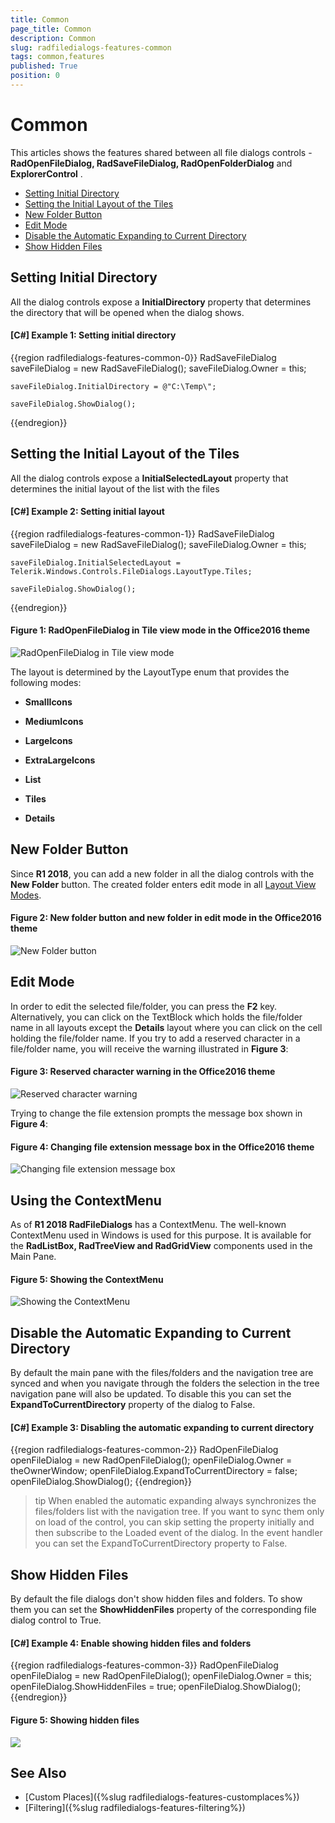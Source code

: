 ```yaml
---
title: Common
page_title: Common
description: Common
slug: radfiledialogs-features-common
tags: common,features
published: True
position: 0
---
```


# Common

This articles shows the features shared between all file dialogs controls - __RadOpenFileDialog, RadSaveFileDialog, RadOpenFolderDialog__ and __ExplorerControl__ .

* [Setting Initial Directory](#setting-initial-directory)
* [Setting the Initial Layout of the Tiles](#setting-the-initial-layout-of-the-tiles)
* [New Folder Button](#new-folder-button)
* [Edit Mode](#edit-mode)
* [Disable the Automatic Expanding to Current Directory](#disable-the-automatic-expanding-to-current-directory)
* [Show Hidden Files](#show-hidden-files)

## Setting Initial Directory

All the dialog controls expose a __InitialDirectory__ property that determines the directory that will be opened when the dialog shows.

#### __[C#] Example 1: Setting initial directory__ 
{{region radfiledialogs-features-common-0}}
	RadSaveFileDialog saveFileDialog = new RadSaveFileDialog();	
	saveFileDialog.Owner = this;
	
	saveFileDialog.InitialDirectory = @"C:\Temp\";
	
	saveFileDialog.ShowDialog();	
{{endregion}}

## Setting the Initial Layout of the Tiles

All the dialog controls expose a __InitialSelectedLayout__ property that determines the initial layout of the list with the files

#### __[C#] Example 2: Setting initial layout__ 
{{region radfiledialogs-features-common-1}}
	RadSaveFileDialog saveFileDialog = new RadSaveFileDialog();	
	saveFileDialog.Owner = this;
	
	saveFileDialog.InitialSelectedLayout = Telerik.Windows.Controls.FileDialogs.LayoutType.Tiles;
	
	saveFileDialog.ShowDialog();	
{{endregion}}

#### Figure 1: RadOpenFileDialog in Tile view mode in the Office2016 theme  
![RadOpenFileDialog in Tile view mode](images/FileDialogs_TileViewMode.png)

The layout is determined by the LayoutType enum that provides the following modes:

* __SmallIcons__

* __MediumIcons__

* __LargeIcons__

* __ExtraLargeIcons__

* __List__

* __Tiles__

* __Details__

## New Folder Button

Since __R1 2018__, you can add a new folder in all the dialog controls with the __New Folder__ button. The created folder enters edit mode in all [Layout View Modes](#setting-the-initial-layout-of-the-tiles). 

#### Figure 2: New folder button and new folder in edit mode in the Office2016 theme

![New Folder button](images/FileDialogs_NewFolder.png)

## Edit Mode

In order to edit the selected file/folder, you can press the __F2__ key. Alternatively, you can click on the TextBlock which holds the file/folder name in all layouts except the **Details** layout where you can click on the cell holding the file/folder name. If you try to add a reserved character in a file/folder name, you will receive the warning illustrated in **Figure 3**:

#### Figure 3: Reserved character warning in the Office2016 theme  
![Reserved character warning](images/FileDialogs_EditMode.png)

Trying to change the file extension prompts the message box shown in **Figure 4**:

#### Figure 4: Changing file extension message box in the Office2016 theme  
![Changing file extension message box](images/FileDialogs_ChangeFileExtensionMessageBox.png)

## Using the ContextMenu

As of __R1 2018 RadFileDialogs__ has a ContextMenu. The well-known ContextMenu used in Windows is used for this purpose. It is available for the __RadListBox, RadTreeView and RadGridView__ components used in the Main Pane.

#### Figure 5: Showing the ContextMenu

![Showing the ContextMenu](images/FileDialogs_ContextMenu.png)
## Disable the Automatic Expanding to Current Directory
By default the main pane with the files/folders and the navigation tree are synced and when you navigate through the folders the selection in the tree navigation pane will also be updated. To disable this you can set the __ExpandToCurrentDirectory__ property of the dialog to False.

#### __[C#] Example 3: Disabling the automatic expanding to current directory__ 
{{region radfiledialogs-features-common-2}}
	RadOpenFileDialog openFileDialog = new RadOpenFileDialog();
	openFileDialog.Owner = theOwnerWindow;
	openFileDialog.ExpandToCurrentDirectory = false;
	openFileDialog.ShowDialog();
{{endregion}}

>tip When enabled the automatic expanding always synchronizes the files/folders list with the navigation tree. If you want to sync them only on load of the control, you can skip setting the property initially and then subscribe to the Loaded event of the dialog. In the event handler you can set the ExpandToCurrentDirectory property to False.

## Show Hidden Files

By default the file dialogs don't show hidden files and folders. To show them you can set the __ShowHiddenFiles__ property of the corresponding file dialog control to True.

#### __[C#] Example 4: Enable showing hidden files and folders__ 
{{region radfiledialogs-features-common-3}}
	RadOpenFileDialog openFileDialog = new RadOpenFileDialog();
	openFileDialog.Owner = this;
	openFileDialog.ShowHiddenFiles = true;
	openFileDialog.ShowDialog();            
{{endregion}}

#### Figure 5: Showing hidden files  
![](images/radfiledialogs-features-common-0.png)

## See Also 
* [Custom Places]({%slug radfiledialogs-features-customplaces%})
* [Filtering]({%slug radfiledialogs-features-filtering%})
